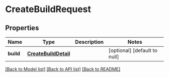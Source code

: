 # CreateBuildRequest
## Properties

Name | Type | Description | Notes
------------ | ------------- | ------------- | -------------
**build** | [**CreateBuildDetail**](CreateBuildDetail.md) |  | [optional] [default to null]

[[Back to Model list]](../README.md#documentation-for-models) [[Back to API list]](../README.md#documentation-for-api-endpoints) [[Back to README]](../README.md)

